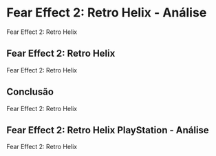 ---
---

# Fear Effect 2: Retro Helix - Análise

Fear Effect 2: Retro Helix

## Fear Effect 2: Retro Helix

Fear Effect 2: Retro Helix

## Conclusão

Fear Effect 2: Retro Helix

## Fear Effect 2: Retro Helix PlayStation - Análise

Fear Effect 2: Retro Helix
